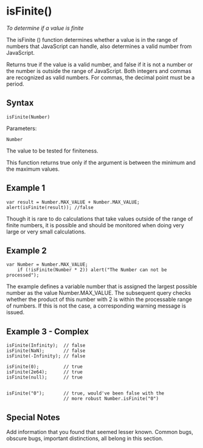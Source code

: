 

# isFinite()

*To determine if a value is finite*

The isFinite () function determines whether a value is in the range of numbers that JavaScript can handle, also determines a valid number from JavaScript.

Returns true if the value is a valid number, and false if it is not a number or the number is outside the range of JavaScript. Both integers and commas are recognized as valid numbers. For commas, the decimal point must be a period.


## Syntax

    isFinite(Number)
    
Parameters:

    Number
    
The value to be tested for finiteness.

This function returns true only if the argument is between the minimum and the maximum values. 

## Example 1

    var result = Number.MAX_VALUE + Number.MAX_VALUE;
    alert(isFinite(result)); //false

Though it is rare to do calculations that take values outside of the range of finite numbers, it is possible and should be monitored when doing very large or very small calculations.

## Example 2

    var Number = Number.MAX_VALUE;
        if (!isFinite(Number * 2)) alert("The Number can not be processed");

The example defines a variable number that is assigned the largest possible number as the value Number.MAX_VALUE. The subsequent query checks whether the product of this number with 2 is within the processable range of numbers. If this is not the case, a corresponding warning message is issued.    

## Example 3 - Complex

    isFinite(Infinity);  // false
    isFinite(NaN);       // false
    isFinite(-Infinity); // false
    
    isFinite(0);         // true
    isFinite(2e64);      // true
    isFinite(null);      // true
    
    
    isFinite("0");       // true, would've been false with the 
                         // more robust Number.isFinite("0")

## Special Notes

Add information that you found that seemed lesser known. Common bugs, obscure bugs, important distinctions, all belong in this section.
